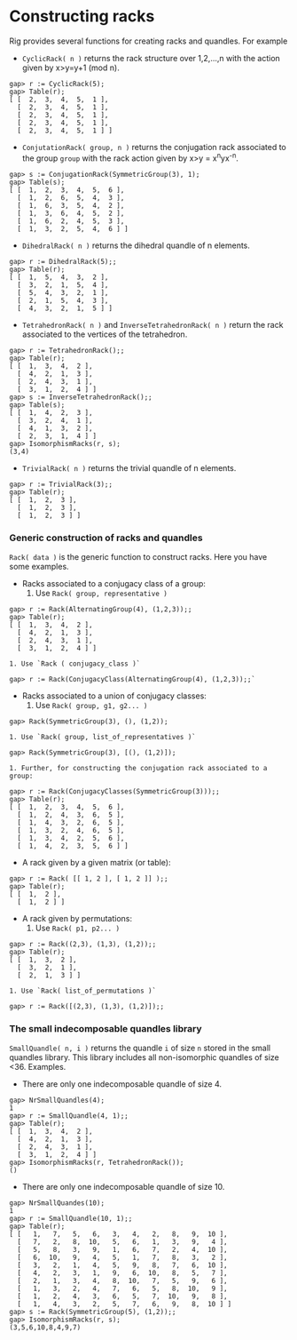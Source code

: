 # Constructing racks #

Rig provides several functions for creating racks and quandles. For example

  * `CyclicRack( n )` returns the rack structure over 1,2,...,n with the action given by x>y=y+1 (mod n).
```
gap> r := CyclicRack(5);
gap> Table(r);
[ [  2,  3,  4,  5,  1 ],
  [  2,  3,  4,  5,  1 ],
  [  2,  3,  4,  5,  1 ],
  [  2,  3,  4,  5,  1 ],
  [  2,  3,  4,  5,  1 ] ]
```

  * `ConjutationRack( group, n )` returns the conjugation rack associated to the group `group` with the rack action given by x>y = x<sup>n</sup>yx<sup>-n</sup>.
```
gap> s := ConjugationRack(SymmetricGroup(3), 1);
gap> Table(s);
[ [  1,  2,  3,  4,  5,  6 ],
  [  1,  2,  6,  5,  4,  3 ],
  [  1,  6,  3,  5,  4,  2 ],
  [  1,  3,  6,  4,  5,  2 ],
  [  1,  6,  2,  4,  5,  3 ],
  [  1,  3,  2,  5,  4,  6 ] ]
```
  * `DihedralRack( n )` returns the dihedral quandle of n elements.
```
gap> r := DihedralRack(5);;
gap> Table(r);
[ [  1,  5,  4,  3,  2 ],
  [  3,  2,  1,  5,  4 ],
  [  5,  4,  3,  2,  1 ],
  [  2,  1,  5,  4,  3 ],
  [  4,  3,  2,  1,  5 ] ]
```

  * `TetrahedronRack( n )` and `InverseTetrahedronRack( n )` return the rack associated to the vertices of the tetrahedron.
```
gap> r := TetrahedronRack();;
gap> Table(r);
[ [  1,  3,  4,  2 ],
  [  4,  2,  1,  3 ],
  [  2,  4,  3,  1 ],
  [  3,  1,  2,  4 ] ]
gap> s := InverseTetrahedronRack();;
gap> Table(s);
[ [  1,  4,  2,  3 ],
  [  3,  2,  4,  1 ],
  [  4,  1,  3,  2 ],
  [  2,  3,  1,  4 ] ]
gap> IsomorphismRacks(r, s);
(3,4)
```

  * `TrivialRack( n )` returns the trivial quandle of n elements.
```
gap> r := TrivialRack(3);;
gap> Table(r);
[ [  1,  2,  3 ],
  [  1,  2,  3 ],
  [  1,  2,  3 ] ]
```


### Generic construction of racks and quandles ###

`Rack( data )` is the generic function to construct racks. Here you have some examples.

  * Racks associated to a conjugacy class of a group:
    1. Use `Rack( group, representative )`
```
gap> r := Rack(AlternatingGroup(4), (1,2,3));;
gap> Table(r);
[ [  1,  3,  4,  2 ],
  [  4,  2,  1,  3 ],
  [  2,  4,  3,  1 ],
  [  3,  1,  2,  4 ] ]
```
    1. Use `Rack ( conjugacy_class )`
```
gap> r := Rack(ConjugacyClass(AlternatingGroup(4), (1,2,3));;`
```

  * Racks associated to a union of conjugacy classes:
    1. Use `Rack( group, g1, g2... )`
```
gap> Rack(SymmetricGroup(3), (), (1,2));
```
    1. Use `Rack( group, list_of_representatives )`
```
gap> Rack(SymmetricGroup(3), [(), (1,2)]);
```
    1. Further, for constructing the conjugation rack associated to a group:
```
gap> r := Rack(ConjugacyClasses(SymmetricGroup(3)));;
gap> Table(r);
[ [  1,  2,  3,  4,  5,  6 ],
  [  1,  2,  4,  3,  6,  5 ],
  [  1,  4,  3,  2,  6,  5 ],
  [  1,  3,  2,  4,  6,  5 ],
  [  1,  3,  4,  2,  5,  6 ],
  [  1,  4,  2,  3,  5,  6 ] ]
```

  * A rack given by a given matrix (or table):
```
gap> r := Rack( [[ 1, 2 ], [ 1, 2 ]] );;
gap> Table(r);
[ [  1,  2 ],
  [  1,  2 ] ]
```

  * A rack given by permutations:
    1. Use `Rack( p1, p2... )`
```
gap> r := Rack((2,3), (1,3), (1,2));;
gap> Table(r);
[ [  1,  3,  2 ],
  [  3,  2,  1 ],
  [  2,  1,  3 ] ]
```
    1. Use `Rack( list_of_permutations )`
```
gap> r := Rack([(2,3), (1,3), (1,2)]);;
```

### The small indecomposable quandles library ###

`SmallQuandle( n, i )` returns the quandle `i` of size `n` stored in the small quandles library.  This library includes all non-isomorphic quandles of size <36. Examples.

  * There are only one indecomposable quandle of size 4.
```
gap> NrSmallQuandles(4);                        
1
gap> r := SmallQuandle(4, 1);;
gap> Table(r);
[ [  1,  3,  4,  2 ],
  [  4,  2,  1,  3 ],
  [  2,  4,  3,  1 ],
  [  3,  1,  2,  4 ] ]
gap> IsomorphismRacks(r, TetrahedronRack());
()
```
  * There are only one indecomposable quandle of size 10.
```
gap> NrSmallQuandes(10);
1
gap> r := SmallQuandle(10, 1);;
gap> Table(r);
[ [   1,   7,   5,   6,   3,   4,   2,   8,   9,  10 ],
  [   7,   2,   8,  10,   5,   6,   1,   3,   9,   4 ],
  [   5,   8,   3,   9,   1,   6,   7,   2,   4,  10 ],
  [   6,  10,   9,   4,   5,   1,   7,   8,   3,   2 ],
  [   3,   2,   1,   4,   5,   9,   8,   7,   6,  10 ],
  [   4,   2,   3,   1,   9,   6,  10,   8,   5,   7 ],
  [   2,   1,   3,   4,   8,  10,   7,   5,   9,   6 ],
  [   1,   3,   2,   4,   7,   6,   5,   8,  10,   9 ],
  [   1,   2,   4,   3,   6,   5,   7,  10,   9,   8 ],
  [   1,   4,   3,   2,   5,   7,   6,   9,   8,  10 ] ]
gap> s := Rack(SymmetricGroup(5), (1,2));;
gap> IsomorphismRacks(r, s);
(3,5,6,10,8,4,9,7)
```